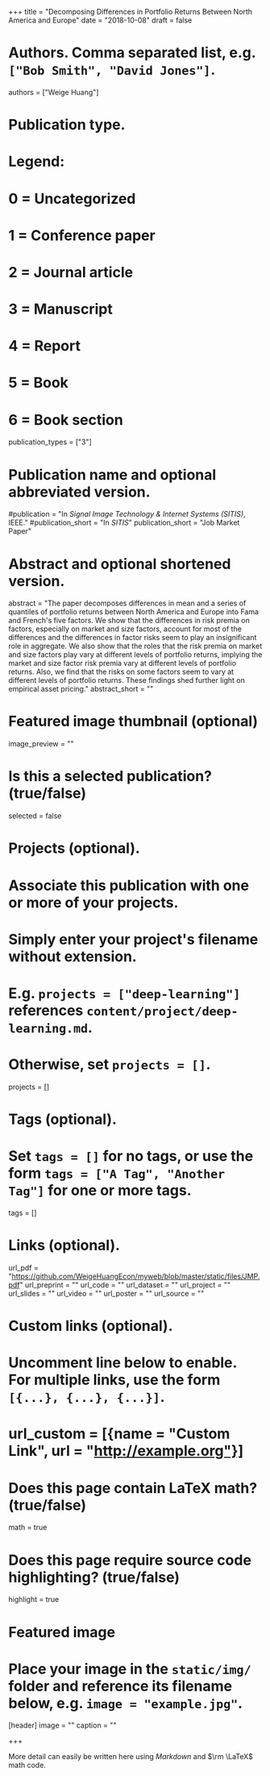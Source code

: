 +++
title = "Decomposing Differences in Portfolio Returns Between North America and Europe"
date = "2018-10-08"
draft = false

# Authors. Comma separated list, e.g. `["Bob Smith", "David Jones"]`.
authors = ["Weige Huang"]

# Publication type.
# Legend:
# 0 = Uncategorized
# 1 = Conference paper
# 2 = Journal article
# 3 = Manuscript
# 4 = Report
# 5 = Book
# 6 = Book section
publication_types = ["3"]

# Publication name and optional abbreviated version.
#publication = "In *Signal Image Technology & Internet Systems (SITIS)*, IEEE."
#publication_short = "In *SITIS*"
publication_short = "Job Market Paper"

# Abstract and optional shortened version.
abstract = "The paper decomposes differences in mean and a series of quantiles of portfolio returns between North America and Europe into Fama and French's five factors. We show that the differences in risk premia on factors, especially on market and size factors, account for most of the differences and the differences in factor risks seem to play an insignificant role in aggregate. We also show that the roles that the risk premia on market and size factors play vary at different levels of portfolio returns, implying the market and size factor risk premia vary at different levels of portfolio returns. Also, we find that the risks on some factors seem to vary at different levels of portfolio returns. These findings shed further light on empirical asset pricing."
abstract_short = ""

# Featured image thumbnail (optional)
image_preview = ""

# Is this a selected publication? (true/false)
selected = false

# Projects (optional).
#   Associate this publication with one or more of your projects.
#   Simply enter your project's filename without extension.
#   E.g. `projects = ["deep-learning"]` references `content/project/deep-learning.md`.
#   Otherwise, set `projects = []`.
projects = []

# Tags (optional).
#   Set `tags = []` for no tags, or use the form `tags = ["A Tag", "Another Tag"]` for one or more tags.
tags = []

# Links (optional).
url_pdf = "https://github.com/WeigeHuangEcon/myweb/blob/master/static/files/JMP.pdf"
url_preprint = ""
url_code = ""
url_dataset = ""
url_project = ""
url_slides = ""
url_video = ""
url_poster = ""
url_source = ""

# Custom links (optional).
#   Uncomment line below to enable. For multiple links, use the form `[{...}, {...}, {...}]`.
# url_custom = [{name = "Custom Link", url = "http://example.org"}]

# Does this page contain LaTeX math? (true/false)
math = true

# Does this page require source code highlighting? (true/false)
highlight = true

# Featured image
# Place your image in the `static/img/` folder and reference its filename below, e.g. `image = "example.jpg"`.
[header]
image = ""
caption = ""

+++

More detail can easily be written here using *Markdown* and $\rm \LaTeX$ math code.
